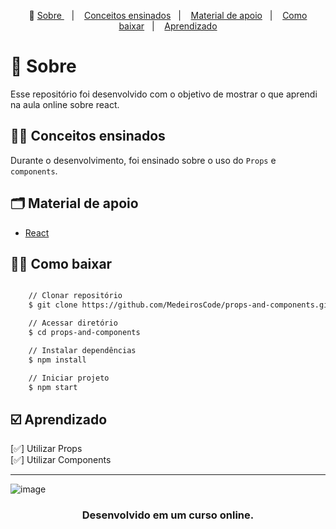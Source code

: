 <p align="center">🎉
  <a href="#-sobre"> Sobre </a>&nbsp;&nbsp;&nbsp;|&nbsp;&nbsp;&nbsp;
  <a href="#-conceitos-ensinados">Conceitos ensinados</a>&nbsp;&nbsp;&nbsp;|&nbsp;&nbsp;&nbsp;
  <a href="#-material-de-apoio">Material de apoio</a>&nbsp;&nbsp;&nbsp;|&nbsp;&nbsp;&nbsp;
  <a href="#-como-baixar">Como baixar</a>&nbsp;&nbsp;&nbsp;|&nbsp;&nbsp;&nbsp;
  <a href="#️-Aprendizado">Aprendizado</a>
</p>

# 🔖 Sobre

Esse repositório foi desenvolvido com o objetivo de mostrar o que aprendi na aula online sobre react.

## ✍🏻 Conceitos ensinados

Durante o desenvolvimento, foi ensinado sobre o uso do `Props` e `components`.

## 🗂 Material de apoio

- [React](https://www.typescriptlang.org/)

## 👍🏻 Como baixar

```bash

    // Clonar repositório
    $ git clone https://github.com/MedeirosCode/props-and-components.git

    // Acessar diretório
    $ cd props-and-components

    // Instalar dependências
    $ npm install

    // Iniciar projeto
    $ npm start
```

## ☑️ Aprendizado

[✅] Utilizar Props <br/>
[✅] Utilizar Components<br/>

---
![image](https://user-images.githubusercontent.com/90536013/206870765-a92095d7-fcf3-49d8-9073-7fac1fca171f.png)

<h3 align="center"> Desenvolvido em um curso online. </h3>
